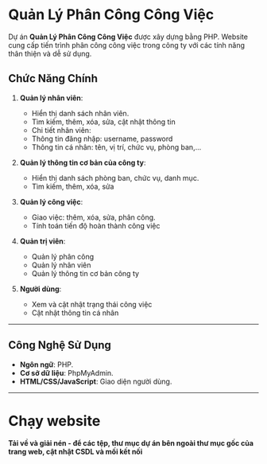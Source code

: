 # Quản Lý Phân Công Công Việc

Dự án **Quản Lý Phân Công Công Việc** được xây dựng bằng PHP. Website cung cấp tiến trình phân công công việc trong công ty với các tính năng thân thiện và dễ sử dụng.

## Chức Năng Chính
1. **Quản lý nhân viên**:
   - Hiển thị danh sách nhân viên.
   - Tìm kiếm, thêm, xóa, sửa, cật nhật thông tin
   - Chi tiết nhân viên:
   + Thông tin đăng nhập: username, password
   + Thông tin cá nhân: tên, vị trí, chức vụ, phòng ban,...

2. **Quản lý thông tin cơ bản của công ty**:
   - Hiển thị danh sách phòng ban, chức vụ, danh mục.
   - Tìm kiếm, thêm, xóa, sửa

3. **Quản lý công việc**:
   - Giao việc: thêm, xóa, sửa, phân công.
   - Tính toán tiến độ hoàn thành công việc

4. **Quản trị viên**:
   - Quản lý phân công
   - Quản lý nhân viên
   - Quản lý thông tin cơ bản công ty

5. **Người dùng**:
   - Xem và cật nhật trạng thái công việc
   - Cật nhật thông tin cá nhân
---

## Công Nghệ Sử Dụng
- **Ngôn ngữ**: PHP.
- **Cơ sở dữ liệu**: PhpMyAdmin.
- **HTML/CSS/JavaScript**: Giao diện người dùng.

---
# Chạy website
**Tải về và giải nén - để các tệp, thư mục dự án bên ngoài thư mục gốc của trang web, cật nhật CSDL và mối kết nối**

